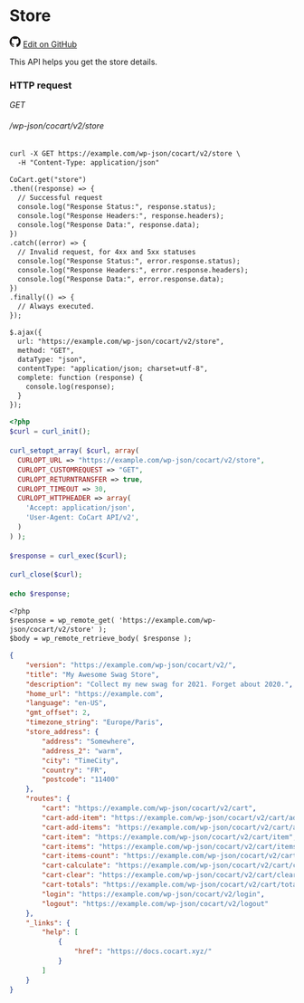 # Store #

<img src="images/github.svg" width="20" height="20" alt="GitHub Mark Logo"> [Edit on GitHub](https://github.com/co-cart/co-cart-docs/blob/master/source/includes/cocart-v2/wip/_store.md)

This API helps you get the store details.

### HTTP request ###

<div class="api-endpoint">
  <div class="endpoint-data">
    <i class="label label-get">GET</i>
    <h6>/wp-json/cocart/v2/store</h6>
  </div>
</div>

```shell
curl -X GET https://example.com/wp-json/cocart/v2/store \
  -H "Content-Type: application/json"
```

```javascript--node
CoCart.get("store")
.then((response) => {
  // Successful request
  console.log("Response Status:", response.status);
  console.log("Response Headers:", response.headers);
  console.log("Response Data:", response.data);
})
.catch((error) => {
  // Invalid request, for 4xx and 5xx statuses
  console.log("Response Status:", error.response.status);
  console.log("Response Headers:", error.response.headers);
  console.log("Response Data:", error.response.data);
})
.finally(() => {
  // Always executed.
});
```

```javascript--jquery
$.ajax({
  url: "https://example.com/wp-json/cocart/v2/store",
  method: "GET",
  dataType: "json",
  contentType: "application/json; charset=utf-8",
  complete: function (response) {
    console.log(response);
  }
});
```

```php
<?php
$curl = curl_init();

curl_setopt_array( $curl, array(
  CURLOPT_URL => "https://example.com/wp-json/cocart/v2/store",
  CURLOPT_CUSTOMREQUEST => "GET",
  CURLOPT_RETURNTRANSFER => true,
  CURLOPT_TIMEOUT => 30,
  CURLOPT_HTTPHEADER => array(
    'Accept: application/json',
    'User-Agent: CoCart API/v2',
  )
) );

$response = curl_exec($curl);

curl_close($curl);

echo $response;
```

```php--wp-http-api
<?php
$response = wp_remote_get( 'https://example.com/wp-json/cocart/v2/store' );
$body = wp_remote_retrieve_body( $response );
```

```json
{
	"version": "https://example.com/wp-json/cocart/v2/",
	"title": "My Awesome Swag Store",
	"description": "Collect my new swag for 2021. Forget about 2020.",
	"home_url": "https://example.com",
	"language": "en-US",
	"gmt_offset": 2,
	"timezone_string": "Europe/Paris",
	"store_address": {
		"address": "Somewhere",
		"address_2": "warm",
		"city": "TimeCity",
		"country": "FR",
		"postcode": "11400"
	},
	"routes": {
		"cart": "https://example.com/wp-json/cocart/v2/cart",
		"cart-add-item": "https://example.com/wp-json/cocart/v2/cart/add-item",
		"cart-add-items": "https://example.com/wp-json/cocart/v2/cart/add-items",
		"cart-item": "https://example.com/wp-json/cocart/v2/cart/item",
		"cart-items": "https://example.com/wp-json/cocart/v2/cart/items",
		"cart-items-count": "https://example.com/wp-json/cocart/v2/cart/items/count",
		"cart-calculate": "https://example.com/wp-json/cocart/v2/cart/calculate",
		"cart-clear": "https://example.com/wp-json/cocart/v2/cart/clear",
		"cart-totals": "https://example.com/wp-json/cocart/v2/cart/totals",
		"login": "https://example.com/wp-json/cocart/v2/login",
		"logout": "https://example.com/wp-json/cocart/v2/logout"
	},
	"_links": {
		"help": [
			{
				"href": "https://docs.cocart.xyz/"
			}
		]
	}
}
```
